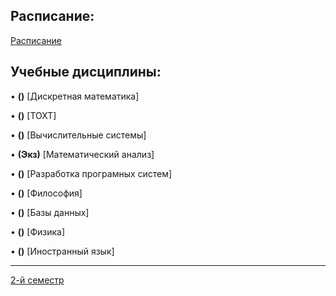 ## Расписание:

[Расписание](https://github.com/DMN902/SpbGTI/blob/main/File/2%20курс%204%20ф-т.pdf)

## Учебные дисциплины:

• **()** [Дискретная математика]

• **()** [ТОХТ]

• **()** [Вычислительные системы]

• **(Экз)** [Математический анализ]

• **()** [Разработка програмных систем]

• **()** [Философия]

• **()** [Базы данных]

• **()** [Физика]

• **()** [Иностранный язык]

**************

[2-й семестр](https://github.com/DMN902/SpbGTI/blob/main/Subjects/archive.md)
